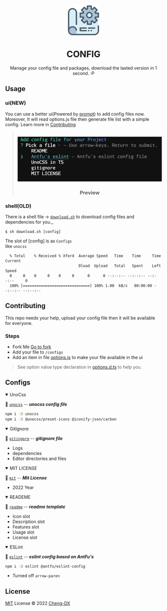 <br>

<p align="center">
<img style="width: 100px" src="./asset/config-icon.png"/>
</p>

<h1 align="center">CONFIG</h1>

<p align="center">Manage your config file and packages, download the lasted version in 1 second. :P</p>

## Usage
### ui(NEW)
You can use a better ui(Powered by [prompt](https://github.com/flatiron/prompt)) to add config files now. Moreover, It will read options.js file then generate file list with a simple config.
Learn more in [Contributing](https://github.com/Cheng-DX/config#contributing) 

> <br>
> <img src="./asset/jsshell.png"/>
> <h3 align='center'>Preview</h3>

### shell(OLD)

There is a shell file -> [`download.sh`](download.sh) to download config files and dependencies for you._

```shell
$ sh download.sh [config]
```
The slot of [config] is as `Configs` </br>
like `unocss`
```shell
  % Total    % Received % Xferd  Average Speed   Time    Time     Time  Current
                                 Dload  Upload   Total   Spent    Left  Speed
  0     0    0     0    0     0      0      0 --:--:-- --:--:-- --:--:--     0
  100% [==============================] 100% 1.00  kB/s   00:00:00 --:--:-- --:--:--
```

## Contributing
This repo needs your help, upload your config file then it will be available for everyone.

### Steps
- Fork Me [Go to fork](https://github.com/Cheng-DX/config/fork)
- Add your file to `/configs`
- Add an item in file [options.js](options.js) to make your file available in the ui
> See option value type declaration in [options.d.ts](%40types/options.d.ts) to help you.

## Configs

<details open>
<summary>UnoCss</summary>

🌭 [`unocss`](uno.config.ts) -- **_unocss config file_**
```sh
npm i -D unocss
npm i -D @unocss/preset-icons @iconify-json/carbon
```

</details>

<details open>
<summary>GitIgnore</summary>

🍕 [`gitingore`](.gitignore) -- **_gitignore file_**

- Logs
- dependencies
- Editor directories and files

</details>

<details open>
<summary>MIT LICENSE</summary>

🥞 [`mit`](MITLICENSE) -- **_Mit License_**

- 2022 Year
</details>

<details open>
<summary>READEME</summary>

🥠 [`readme`](READMETemplate.MD) -- **_readme template_**

- Icon slot
- Description slot
- Features slot
- Usage slot
- License slot

</details>

<details open>
<summary>ESLint</summary>

🌮 [`eslint`](./.eslintrc) -- **_eslint config based on AntFu's_**

```sh
npm i -D eslint @antfu/eslint-config
```
- Turned off `arrow-paren`
</details>

## License

[MIT](./LICENSE) License © 2022 [Cheng-DX](https://github.com/Cheng-DX)
